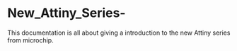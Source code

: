 # New_Attiny_Series-
This documentation is all about giving a introduction to the new Attiny series from microchip.
